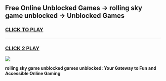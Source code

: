
## Free Online Unblocked Games → rolling sky game unblocked → Unblocked Games
<h3>
<a href="https://premium.freeplayer.one?title=rolling_sky_game_unblocked&ref=21F">CLICK TO PLAY</a></h3>
<hr>

<h3>
<a href="https://premium.freeplayer.one?title=rolling_sky_game_unblocked&ref=21F">CLICK 2 PLAY</a>
  
</h3>

<a href="https://premium.freeplayer.one?title=rolling_sky_game_unblocked&ref=21F/"><img src="https://clearcache.store/games.png"></a>


**rolling sky game unblocked games unblocked: Your Gateway to Fun and Accessible Online Gaming**
